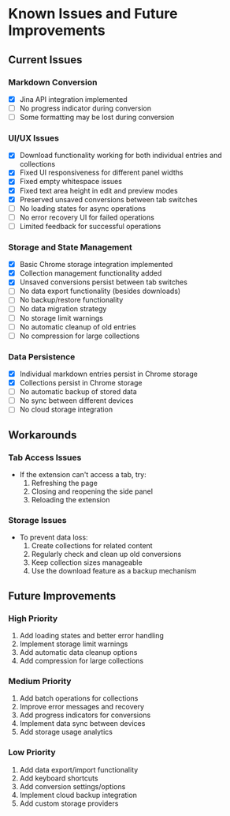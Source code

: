 # Known Issues and Future Improvements

## Current Issues

### Markdown Conversion
- [x] Jina API integration implemented
- [ ] No progress indicator during conversion
- [ ] Some formatting may be lost during conversion

### UI/UX Issues
- [x] Download functionality working for both individual entries and collections
- [x] Fixed UI responsiveness for different panel widths
- [x] Fixed empty whitespace issues
- [x] Fixed text area height in edit and preview modes
- [x] Preserved unsaved conversions between tab switches
- [ ] No loading states for async operations
- [ ] No error recovery UI for failed operations
- [ ] Limited feedback for successful operations

### Storage and State Management
- [x] Basic Chrome storage integration implemented
- [x] Collection management functionality added
- [x] Unsaved conversions persist between tab switches
- [ ] No data export functionality (besides downloads)
- [ ] No backup/restore functionality
- [ ] No data migration strategy
- [ ] No storage limit warnings
- [ ] No automatic cleanup of old entries
- [ ] No compression for large collections

### Data Persistence
- [x] Individual markdown entries persist in Chrome storage
- [x] Collections persist in Chrome storage
- [ ] No automatic backup of stored data
- [ ] No sync between different devices
- [ ] No cloud storage integration

## Workarounds

### Tab Access Issues
- If the extension can't access a tab, try:
  1. Refreshing the page
  2. Closing and reopening the side panel
  3. Reloading the extension

### Storage Issues
- To prevent data loss:
  1. Create collections for related content
  2. Regularly check and clean up old conversions
  3. Keep collection sizes manageable
  4. Use the download feature as a backup mechanism

## Future Improvements

### High Priority
1. Add loading states and better error handling
2. Implement storage limit warnings
3. Add automatic data cleanup options
4. Add compression for large collections

### Medium Priority
1. Add batch operations for collections
2. Improve error messages and recovery
3. Add progress indicators for conversions
4. Implement data sync between devices
5. Add storage usage analytics

### Low Priority
1. Add data export/import functionality
2. Add keyboard shortcuts
3. Add conversion settings/options
4. Implement cloud backup integration
5. Add custom storage providers
